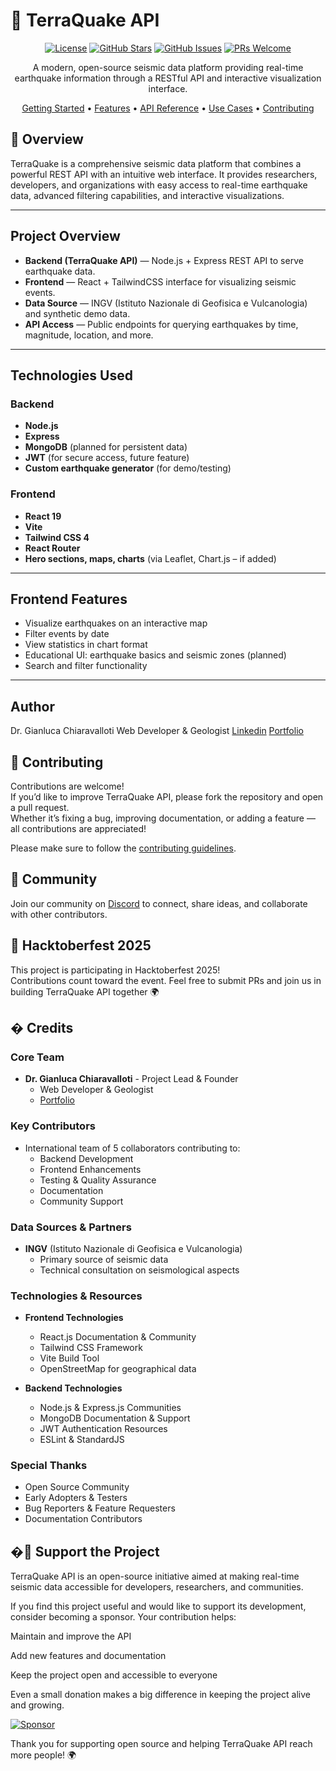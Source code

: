 # 🌋 TerraQuake API

<div align="center">

[![License](https://img.shields.io/badge/License-AGPL%203.0-blue.svg)](https://github.com/nagcas/TerraQuakeApi/blob/main/LICENSE.md)
[![GitHub Stars](https://img.shields.io/github/stars/nagcas/TerraQuakeApi)](https://github.com/nagcas/TerraQuakeApi/stargazers)
[![GitHub Issues](https://img.shields.io/github/issues/nagcas/TerraQuakeApi)](https://github.com/nagcas/TerraQuakeApi/issues)
[![PRs Welcome](https://img.shields.io/badge/PRs-welcome-brightgreen.svg)](./CONTRIBUTING.md)

A modern, open-source seismic data platform providing real-time earthquake information through a RESTful API and interactive visualization interface.

[Getting Started](#getting-started) • [Features](#features) • [API Reference](#api-reference) • [Use Cases](#use-cases) • [Contributing](#contributing)

</div>

## 📑 Overview

TerraQuake is a comprehensive seismic data platform that combines a powerful REST API with an intuitive web interface. It provides researchers, developers, and organizations with easy access to real-time earthquake data, advanced filtering capabilities, and interactive visualizations.

---

## Project Overview

- **Backend (TerraQuake API)** — Node.js + Express REST API to serve earthquake data.
- **Frontend** — React + TailwindCSS interface for visualizing seismic events.
- **Data Source** — INGV (Istituto Nazionale di Geofisica e Vulcanologia) and synthetic demo data.
- **API Access** — Public endpoints for querying earthquakes by time, magnitude, location, and more.

---

## Technologies Used

### Backend

- **Node.js**
- **Express**
- **MongoDB** (planned for persistent data)
- **JWT** (for secure access, future feature)
- **Custom earthquake generator** (for demo/testing)

### Frontend

- **React 19**
- **Vite**
- **Tailwind CSS 4**
- **React Router**
- **Hero sections, maps, charts** (via Leaflet, Chart.js – if added)

---
<!-- 
## API Features

### Available Endpoints

#### `GET /v1/earthquakes`

Returns all recorded earthquakes.

#### `GET /v1/earthquakes/month/:year/:month`

Filter earthquakes by year and month.

#### `GET /v1/earthquakes/range-time?starttime=YYYY-MM-DD&endtime=YYYY-MM-DD`

Filter earthquakes within a time range.

#### `GET /v1/earthquakes/demo`

Returns 100 demo earthquakes (randomized for testing and UI display).

#### `GET /v1/earthquakes/stats`

Returns statistics such as:

- Total earthquakes
- Strongest event
- Average magnitude

--- -->

## Frontend Features

- Visualize earthquakes on an interactive map
- Filter events by date
- View statistics in chart format
- Educational UI: earthquake basics and seismic zones (planned)
- Search and filter functionality

---

## Author

Dr. Gianluca Chiaravalloti
Web Developer & Geologist
[Linkedin]() [Portfolio](https://portfolio-gianluca-phi.vercel.app/)

## 🤝 Contributing

Contributions are welcome!  
If you’d like to improve TerraQuake API, please fork the repository and open a pull request.  
Whether it’s fixing a bug, improving documentation, or adding a feature — all contributions are appreciated!

Please make sure to follow the [contributing guidelines](CONTRIBUTING.md).

## 💬 Community

Join our community on [Discord](https://discord.gg/RDBp8KJB) to connect, share ideas, and collaborate with other contributors.

## 🎉 Hacktoberfest 2025

This project is participating in Hacktoberfest 2025!  
Contributions count toward the event. Feel free to submit PRs and join us in building TerraQuake API together 🌍

## � Credits

### Core Team

- **Dr. Gianluca Chiaravalloti** - Project Lead & Founder
  - Web Developer & Geologist
  - [Portfolio](https://portfolio-gianluca-phi.vercel.app/)

### Key Contributors

- International team of 5 collaborators contributing to:
  - Backend Development
  - Frontend Enhancements
  - Testing & Quality Assurance
  - Documentation
  - Community Support

### Data Sources & Partners

- **INGV** (Istituto Nazionale di Geofisica e Vulcanologia)
  - Primary source of seismic data
  - Technical consultation on seismological aspects

### Technologies & Resources

- **Frontend Technologies**

  - React.js Documentation & Community
  - Tailwind CSS Framework
  - Vite Build Tool
  - OpenStreetMap for geographical data

- **Backend Technologies**
  - Node.js & Express.js Communities
  - MongoDB Documentation & Support
  - JWT Authentication Resources
  - ESLint & StandardJS

### Special Thanks

- Open Source Community
- Early Adopters & Testers
- Bug Reporters & Feature Requesters
- Documentation Contributors

## �💖 Support the Project

TerraQuake API is an open-source initiative aimed at making real-time seismic data accessible for developers, researchers, and communities.

If you find this project useful and would like to support its development, consider becoming a sponsor.
Your contribution helps:

Maintain and improve the API

Add new features and documentation

Keep the project open and accessible to everyone

Even a small donation makes a big difference in keeping the project alive and growing.

[![Sponsor](https://img.shields.io/badge/Sponsor-GitHub-ff69b4?style=flat-square&logo=github)](https://github.com/sponsors/nagcas)

Thank you for supporting open source and helping TerraQuake API reach more people! 🌍
